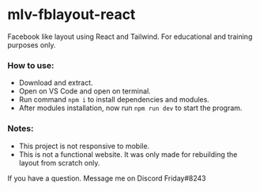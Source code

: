# mlv-fblayout-react

Facebook like layout using React and Tailwind. For educational and training purposes only.

### How to use:

- Download and extract.
- Open on VS Code and open on terminal.
- Run command `npm i` to install dependencies and modules.
- After modules installation, now run `npm run dev` to start the program.


### Notes:

- This project is not responsive to mobile.
- This is not a functional website. It was only made for rebuilding the layout from scratch only.

If you have a question. Message me on Discord Friday#8243